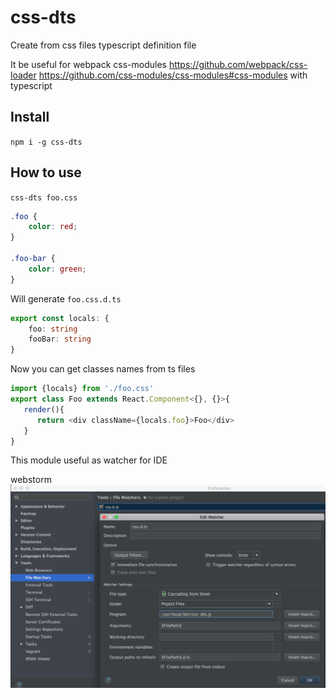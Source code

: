 # css-dts

Create from css files typescript definition file

It be useful for webpack css-modules https://github.com/webpack/css-loader https://github.com/css-modules/css-modules#css-modules with typescript


## Install
`npm i -g css-dts`

## How to use
`css-dts foo.css`
```css
.foo {
    color: red;
}

.foo-bar {
    color: green;
}
```
Will generate `foo.css.d.ts`
```typescript
export const locals: {
    foo: string
    fooBar: string
}
```

Now you can get classes names from ts files
```typescript
import {locals} from './foo.css'
export class Foo extends React.Component<{}, {}>{
   render(){
      return <div className={locals.foo}>Foo</div>
   }
}
```

This module useful as watcher for IDE

webstorm
![webstorm](https://raw.githubusercontent.com/cevek/css-dts/master/screenshot/webstorm.jpg)
